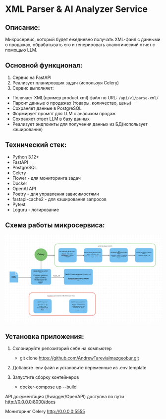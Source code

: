 # XML Parser & AI Analyzer Service

## Описание:

Микросервис, который будет ежедневно получать XML-файл с данными о продажах, 
обрабатывать его и генерировать аналитический отчет с помощью LLM.

## Основной функционал:

1. Cервис на FastAPI
2. Реализует планировщик задач (используя Celery)
3. Сервис выполняет:
  - Получает XML(пример product.xml) файл по URL: `/api/v1/parse-xml/`
  - Парсит данные о продажах (товары, количество, цены)
  - Сохраняет данные в PostgreSQL
  - Формирует промпт для LLM с анализом продаж
  - Сохраняет ответ LLM в базу данных
  - Реализует эндпоинты для получения данных из БД(использует кэширование)

## Технический стек:

- Python 3.12+
- FastAPI
- PostgreSQL
- Celery
- Flower - для мониторинга задач
- Docker
- OpenAI API
- Poetry - для управления зависимостями
- fastapi-cache2 - для кэширования запросов
- Pytest
- Loguru - логирование

## Схема работы микросервиса:
![Project_strct.png](img/Project_strct.png)

## Установка приложения:

1. Склонируйте репозиторий себе на компьютер
    - git clone https://github.com/AndrewTarev/almazgeobur.git
   

2. Добавьте .env файл и установите переменные из .env.template


3. Запустите сборку контейнеров
    - docker-compose up --build

API документация (Swagger/OpenAPI) доступна по пути http://0.0.0.0:8000/docs

Мониторинг Celery http://0.0.0.0:5555
